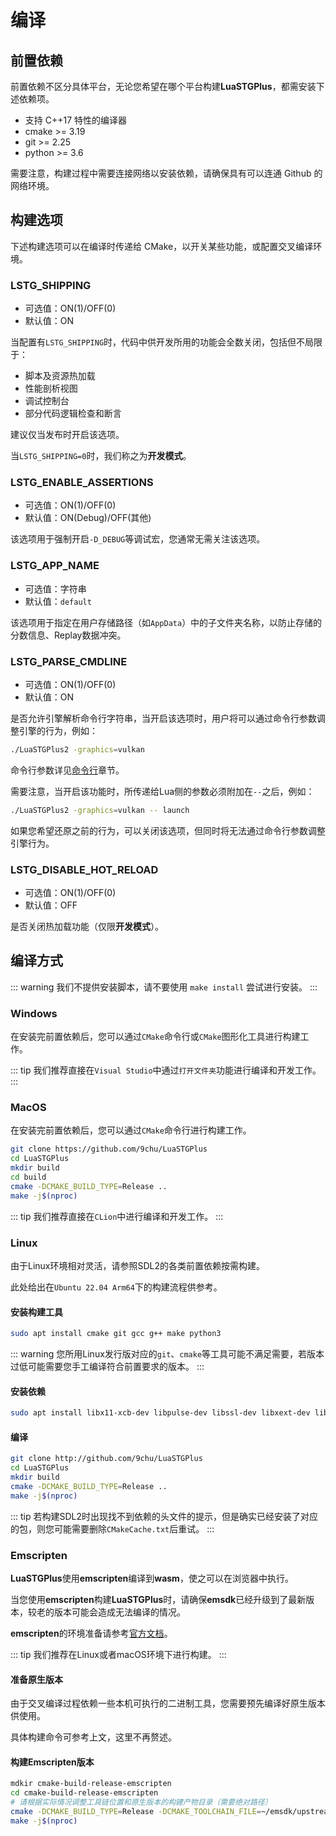 # 编译

## 前置依赖

前置依赖不区分具体平台，无论您希望在哪个平台构建**LuaSTGPlus**，都需安装下述依赖项。

- 支持 C++17 特性的编译器
- cmake >= 3.19
- git >= 2.25
- python >= 3.6

需要注意，构建过程中需要连接网络以安装依赖，请确保具有可以连通 Github 的网络环境。

## 构建选项

下述构建选项可以在编译时传递给 CMake，以开关某些功能，或配置交叉编译环境。

### LSTG_SHIPPING

- 可选值：ON(1)/OFF(0)
- 默认值：ON

当配置有`LSTG_SHIPPING`时，代码中供开发所用的功能会全数关闭，包括但不局限于：

- 脚本及资源热加载
- 性能剖析视图
- 调试控制台
- 部分代码逻辑检查和断言

建议仅当发布时开启该选项。

当`LSTG_SHIPPING=0`时，我们称之为**开发模式**。

### LSTG_ENABLE_ASSERTIONS

- 可选值：ON(1)/OFF(0)
- 默认值：ON(Debug)/OFF(其他)

该选项用于强制开启`-D_DEBUG`等调试宏，您通常无需关注该选项。

### LSTG_APP_NAME

- 可选值：字符串
- 默认值：`default`

该选项用于指定在用户存储路径（如`AppData`）中的子文件夹名称，以防止存储的分数信息、Replay数据冲突。

### LSTG_PARSE_CMDLINE

- 可选值：ON(1)/OFF(0)
- 默认值：ON

是否允许引擎解析命令行字符串，当开启该选项时，用户将可以通过命令行参数调整引擎的行为，例如：

```bash
./LuaSTGPlus2 -graphics=vulkan
```

命令行参数详见[命令行](./Cmdline.md)章节。

需要注意，当开启该功能时，所传递给Lua侧的参数必须附加在`--`之后，例如：

```bash
./LuaSTGPlus2 -graphics=vulkan -- launch
```

如果您希望还原之前的行为，可以关闭该选项，但同时将无法通过命令行参数调整引擎行为。

### LSTG_DISABLE_HOT_RELOAD

- 可选值：ON(1)/OFF(0)
- 默认值：OFF

是否关闭热加载功能（仅限**开发模式**）。

## 编译方式

::: warning
我们不提供安装脚本，请不要使用 `make install` 尝试进行安装。
:::

### Windows

在安装完前置依赖后，您可以通过`CMake`命令行或`CMake`图形化工具进行构建工作。

::: tip
我们推荐直接在`Visual Studio`中通过`打开文件夹`功能进行编译和开发工作。
:::

### MacOS

在安装完前置依赖后，您可以通过`CMake`命令行进行构建工作。

```bash
git clone https://github.com/9chu/LuaSTGPlus
cd LuaSTGPlus
mkdir build
cd build
cmake -DCMAKE_BUILD_TYPE=Release ..
make -j$(nproc)
```

::: tip
我们推荐直接在`CLion`中进行编译和开发工作。
:::

### Linux

由于Linux环境相对灵活，请参照SDL2的各类前置依赖按需构建。

此处给出在`Ubuntu 22.04 Arm64`下的构建流程供参考。

#### 安装构建工具

```bash
sudo apt install cmake git gcc g++ make python3
```

::: warning
您所用Linux发行版对应的`git`、`cmake`等工具可能不满足需要，若版本过低可能需要您手工编译符合前置要求的版本。
:::

#### 安装依赖

```bash
sudo apt install libx11-xcb-dev libpulse-dev libssl-dev libxext-dev libglx-dev libgl-dev
```

#### 编译

```bash
git clone http://github.com/9chu/LuaSTGPlus
cd LuaSTGPlus
mkdir build
cmake -DCMAKE_BUILD_TYPE=Release ..
make -j$(nproc)
```

::: tip
若构建SDL2时出现找不到依赖的头文件的提示，但是确实已经安装了对应的包，则您可能需要删除`CMakeCache.txt`后重试。
:::

### Emscripten

**LuaSTGPlus**使用**emscripten**编译到**wasm**，使之可以在浏览器中执行。

当您使用**emscripten**构建**LuaSTGPlus**时，请确保**emsdk**已经升级到了最新版本，较老的版本可能会造成无法编译的情况。

**emscripten**的环境准备请参考[官方文档](https://emscripten.org/docs/getting_started/downloads.html)。

::: tip
我们推荐在Linux或者macOS环境下进行构建。
:::

#### 准备原生版本

由于交叉编译过程依赖一些本机可执行的二进制工具，您需要预先编译好原生版本供使用。

具体构建命令可参考上文，这里不再赘述。

#### 构建Emscripten版本

```bash
mdkir cmake-build-release-emscripten
cd cmake-build-release-emscripten
# 请根据实际情况调整工具链位置和原生版本的构建产物目录（需要绝对路径）
cmake -DCMAKE_BUILD_TYPE=Release -DCMAKE_TOOLCHAIN_FILE=~/emsdk/upstream/emscripten/cmake/Modules/Platform/Emscripten.cmake -DIcuBuildTools_DIR=~/LuaSTGPlus/build ..
make -j$(nproc)
```
